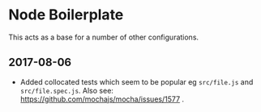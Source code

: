 # Node Boilerplate

This acts as a base for a number of other configurations.

## 2017-08-06
- Added collocated tests which seem to be popular eg `src/file.js` and `src/file.spec.js`.
  Also see: https://github.com/mochajs/mocha/issues/1577 .
